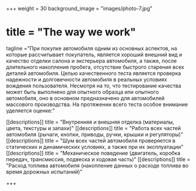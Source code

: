 +++
weight = 30
background_image = "images/photo-7.jpg"
# title = "The way we work"
tagline ="При покупке автомобиля одним из основных аспектов, на которые рассчитывает покупатель, является хороший внешний вид и качество отделки салона и экстерьера автомобиля, а также, после длительного накопления пробега, отсутствие быстрого старения всех деталей автомобиля. Целью качественного теста является проверка надежности и долговечности автомобиля в реальных условиях вождения пользователя. Несмотря на то, что тестирование качества может быть выполнено для опытного образца или опытного автомобиля, оно в основном предназначено для автомобилей массового производства. На протяжении всего теста особое внимание уделяется оценке:"

[[descriptions]] 
title = "Внутренняя и внешняя отделка (материалы, цвета, текстуры и запахи)"
[[descriptions]] 
title = "Работа всех частей автомобиля (рычаги, кнопки, приводы, ручки, крышки и регуляторы)"
[[descriptions]] 
title = "Шум всех частей автомобиля проверяется в статических и динамических условиях, а также при их эксплуатации"
[[descriptions]] 
title = "Механическое поведение (двигатель, коробка передач, трансмиссия, подвеска и ходовая часть)"
[[descriptions]] 
title = "Расход топлива автомобиля (накопление данных о расходе топлива во время дорожных испытаний)"

+++


